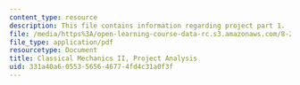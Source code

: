 ```yaml
---
content_type: resource
description: This file contains information regarding project part 1.
file: /media/https%3A/open-learning-course-data-rc.s3.amazonaws.com/8-223-classical-mechanics-ii-january-iap-2017/331a40a60553565646774fd4c31a0f3f_MIT8_223IAP17_ProjectPart1.pdf
file_type: application/pdf
resourcetype: Document
title: Classical Mechanics II, Project Analysis
uid: 331a40a6-0553-5656-4677-4fd4c31a0f3f
---
```

